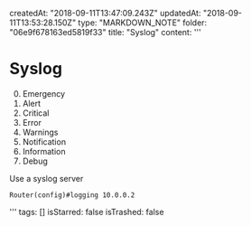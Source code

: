 createdAt: "2018-09-11T13:47:09.243Z"
updatedAt: "2018-09-11T13:53:28.150Z"
type: "MARKDOWN_NOTE"
folder: "06e9f678163ed5819f33"
title: "Syslog"
content: '''
  # Syslog
  
  
  0. Emergency
  1. Alert
  2. Critical
  3. Error
  4. Warnings
  5. Notification
  6. Information
  7. Debug
  
  Use a syslog server
  ```
  Router(config)#logging 10.0.0.2
  ```
'''
tags: []
isStarred: false
isTrashed: false
